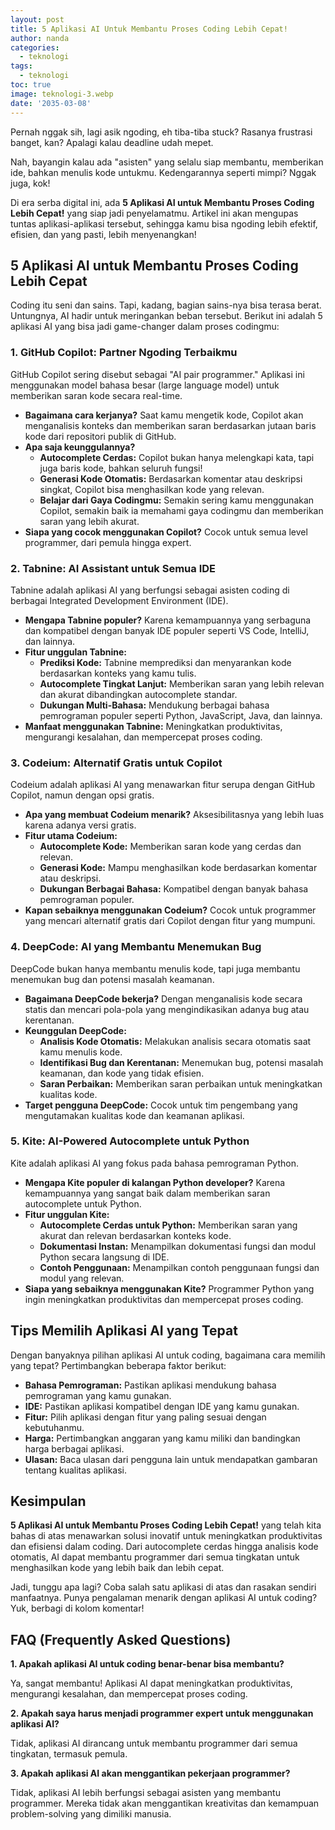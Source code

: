 ```yaml
---
layout: post
title: 5 Aplikasi AI Untuk Membantu Proses Coding Lebih Cepat!
author: nanda
categories:
  - teknologi
tags:
  - teknologi
toc: true
image: teknologi-3.webp
date: '2035-03-08'
---
```



Pernah nggak sih, lagi asik ngoding, eh tiba-tiba stuck? Rasanya frustrasi banget, kan? Apalagi kalau deadline udah mepet.

Nah, bayangin kalau ada "asisten" yang selalu siap membantu, memberikan ide, bahkan menulis kode untukmu. Kedengarannya seperti mimpi? Nggak juga, kok!

Di era serba digital ini, ada **5 Aplikasi AI untuk Membantu Proses Coding Lebih Cepat!** yang siap jadi penyelamatmu. Artikel ini akan mengupas tuntas aplikasi-aplikasi tersebut, sehingga kamu bisa ngoding lebih efektif, efisien, dan yang pasti, lebih menyenangkan!

## 5 Aplikasi AI untuk Membantu Proses Coding Lebih Cepat

Coding itu seni dan sains. Tapi, kadang, bagian sains-nya bisa terasa berat. Untungnya, AI hadir untuk meringankan beban tersebut. Berikut ini adalah 5 aplikasi AI yang bisa jadi game-changer dalam proses codingmu:

### 1\. GitHub Copilot: Partner Ngoding Terbaikmu

GitHub Copilot sering disebut sebagai "AI pair programmer." Aplikasi ini menggunakan model bahasa besar (large language model) untuk memberikan saran kode secara real-time.

- **Bagaimana cara kerjanya?** Saat kamu mengetik kode, Copilot akan menganalisis konteks dan memberikan saran berdasarkan jutaan baris kode dari repositori publik di GitHub.
- **Apa saja keunggulannya?**
    - **Autocomplete Cerdas:** Copilot bukan hanya melengkapi kata, tapi juga baris kode, bahkan seluruh fungsi!
    - **Generasi Kode Otomatis:** Berdasarkan komentar atau deskripsi singkat, Copilot bisa menghasilkan kode yang relevan.
    - **Belajar dari Gaya Codingmu:** Semakin sering kamu menggunakan Copilot, semakin baik ia memahami gaya codingmu dan memberikan saran yang lebih akurat.
- **Siapa yang cocok menggunakan Copilot?** Cocok untuk semua level programmer, dari pemula hingga expert.

### 2\. Tabnine: AI Assistant untuk Semua IDE

Tabnine adalah aplikasi AI yang berfungsi sebagai asisten coding di berbagai Integrated Development Environment (IDE).

- **Mengapa Tabnine populer?** Karena kemampuannya yang serbaguna dan kompatibel dengan banyak IDE populer seperti VS Code, IntelliJ, dan lainnya.
- **Fitur unggulan Tabnine:**
    - **Prediksi Kode:** Tabnine memprediksi dan menyarankan kode berdasarkan konteks yang kamu tulis.
    - **Autocomplete Tingkat Lanjut:** Memberikan saran yang lebih relevan dan akurat dibandingkan autocomplete standar.
    - **Dukungan Multi-Bahasa:** Mendukung berbagai bahasa pemrograman populer seperti Python, JavaScript, Java, dan lainnya.
- **Manfaat menggunakan Tabnine:** Meningkatkan produktivitas, mengurangi kesalahan, dan mempercepat proses coding.

### 3\. Codeium: Alternatif Gratis untuk Copilot

Codeium adalah aplikasi AI yang menawarkan fitur serupa dengan GitHub Copilot, namun dengan opsi gratis.

- **Apa yang membuat Codeium menarik?** Aksesibilitasnya yang lebih luas karena adanya versi gratis.
- **Fitur utama Codeium:**
    - **Autocomplete Kode:** Memberikan saran kode yang cerdas dan relevan.
    - **Generasi Kode:** Mampu menghasilkan kode berdasarkan komentar atau deskripsi.
    - **Dukungan Berbagai Bahasa:** Kompatibel dengan banyak bahasa pemrograman populer.
- **Kapan sebaiknya menggunakan Codeium?** Cocok untuk programmer yang mencari alternatif gratis dari Copilot dengan fitur yang mumpuni.

### 4\. DeepCode: AI yang Membantu Menemukan Bug

DeepCode bukan hanya membantu menulis kode, tapi juga membantu menemukan bug dan potensi masalah keamanan.

- **Bagaimana DeepCode bekerja?** Dengan menganalisis kode secara statis dan mencari pola-pola yang mengindikasikan adanya bug atau kerentanan.
- **Keunggulan DeepCode:**
    - **Analisis Kode Otomatis:** Melakukan analisis secara otomatis saat kamu menulis kode.
    - **Identifikasi Bug dan Kerentanan:** Menemukan bug, potensi masalah keamanan, dan kode yang tidak efisien.
    - **Saran Perbaikan:** Memberikan saran perbaikan untuk meningkatkan kualitas kode.
- **Target pengguna DeepCode:** Cocok untuk tim pengembang yang mengutamakan kualitas kode dan keamanan aplikasi.

### 5\. Kite: AI-Powered Autocomplete untuk Python

Kite adalah aplikasi AI yang fokus pada bahasa pemrograman Python.

- **Mengapa Kite populer di kalangan Python developer?** Karena kemampuannya yang sangat baik dalam memberikan saran autocomplete untuk Python.
- **Fitur unggulan Kite:**
    - **Autocomplete Cerdas untuk Python:** Memberikan saran yang akurat dan relevan berdasarkan konteks kode.
    - **Dokumentasi Instan:** Menampilkan dokumentasi fungsi dan modul Python secara langsung di IDE.
    - **Contoh Penggunaan:** Menampilkan contoh penggunaan fungsi dan modul yang relevan.
- **Siapa yang sebaiknya menggunakan Kite?** Programmer Python yang ingin meningkatkan produktivitas dan mempercepat proses coding.

## Tips Memilih Aplikasi AI yang Tepat

Dengan banyaknya pilihan aplikasi AI untuk coding, bagaimana cara memilih yang tepat? Pertimbangkan beberapa faktor berikut:

- **Bahasa Pemrograman:** Pastikan aplikasi mendukung bahasa pemrograman yang kamu gunakan.
- **IDE:** Pastikan aplikasi kompatibel dengan IDE yang kamu gunakan.
- **Fitur:** Pilih aplikasi dengan fitur yang paling sesuai dengan kebutuhanmu.
- **Harga:** Pertimbangkan anggaran yang kamu miliki dan bandingkan harga berbagai aplikasi.
- **Ulasan:** Baca ulasan dari pengguna lain untuk mendapatkan gambaran tentang kualitas aplikasi.

## Kesimpulan

**5 Aplikasi AI untuk Membantu Proses Coding Lebih Cepat!** yang telah kita bahas di atas menawarkan solusi inovatif untuk meningkatkan produktivitas dan efisiensi dalam coding. Dari autocomplete cerdas hingga analisis kode otomatis, AI dapat membantu programmer dari semua tingkatan untuk menghasilkan kode yang lebih baik dan lebih cepat.

Jadi, tunggu apa lagi? Coba salah satu aplikasi di atas dan rasakan sendiri manfaatnya. Punya pengalaman menarik dengan aplikasi AI untuk coding? Yuk, berbagi di kolom komentar!

## FAQ (Frequently Asked Questions)

**1\. Apakah aplikasi AI untuk coding benar-benar bisa membantu?**

Ya, sangat membantu! Aplikasi AI dapat meningkatkan produktivitas, mengurangi kesalahan, dan mempercepat proses coding.

**2\. Apakah saya harus menjadi programmer expert untuk menggunakan aplikasi AI?**

Tidak, aplikasi AI dirancang untuk membantu programmer dari semua tingkatan, termasuk pemula.

**3\. Apakah aplikasi AI akan menggantikan pekerjaan programmer?**

Tidak, aplikasi AI lebih berfungsi sebagai asisten yang membantu programmer. Mereka tidak akan menggantikan kreativitas dan kemampuan problem-solving yang dimiliki manusia.
